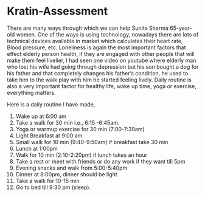 # Kratin-Assessment

There are many ways through which we can help Sunita Sharma 65-year-old women.
One of the ways is using technology, nowadays there are lots of technical devices available in market which calculates their heart rate, Blood pressure, etc.
Loneliness is again the most important factors that effect elderly person health, if they are engaged with other people that will make them feel livelier, I had seen one video on youtube where elderly man who lost his wife had going through depression but his son bought a dog for his father and that completely changes his father’s condition, he used to take him to the walk play with him he started feeling lively.
Daily routine is also a very important factor for healthy life, wake up time, yoga or exercise, everything matters.

Here is a daily routine I have made,
1.	Wake up at 6:00 am
2.	Take a walk for 30 min i.e., 6:15 -6:45am.
3.	Yoga or warmup exercise for 30 min (7:00-7:30am)
4.	Light Breakfast at 9:00 am
5.	Small walk for 10 min (9:40-9:50am) if breakfast take 30 min
6.	Lunch at 1:00pm
7.	Walk for 10 min (2:10-2:20pm) if lunch takes an hour
8.	Take a rest or meet with friends or do any work if they want till 5pm
9.	Evening snacks and walk from 5:00-5:40pm
10.	Dinner at 8:00pm, dinner should be light
11.	Take a walk for 10-15 min
12.	Go to bed till 9:30 pm (sleep).    



